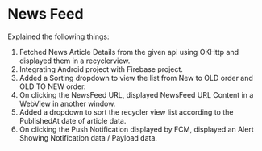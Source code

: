 # News Feed
Explained the following things:
1. Fetched News Article Details from the given api using OKHttp and displayed them in a recyclerview.
2. Integrating Android project with Firebase project.
3. Added a Sorting dropdown to view the list from New to OLD order and
OLD TO NEW order.
4. On clicking the NewsFeed URL, displayed NewsFeed URL Content in a WebView in another window.
5. Added a dropdown to sort the recycler view list according to the PublishedAt date of article data.
6. On clicking the Push Notification displayed by FCM, displayed an Alert Showing Notification data / Payload data.